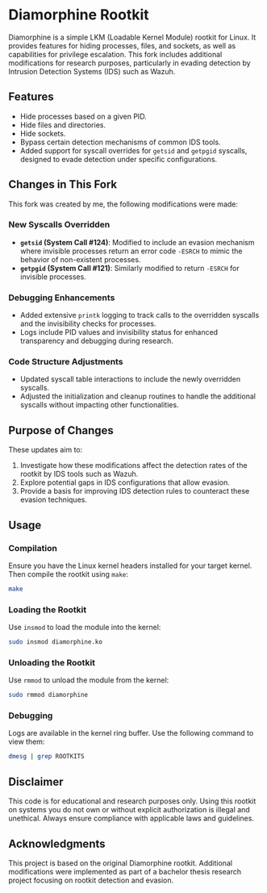 # Diamorphine Rootkit

Diamorphine is a simple LKM (Loadable Kernel Module) rootkit for Linux. It provides features for hiding processes, files, and sockets, as well as capabilities for privilege escalation. This fork includes additional modifications for research purposes, particularly in evading detection by Intrusion Detection Systems (IDS) such as Wazuh.

## Features

- Hide processes based on a given PID.
- Hide files and directories.
- Hide sockets.
- Bypass certain detection mechanisms of common IDS tools.
- Added support for syscall overrides for `getsid` and `getpgid` syscalls, designed to evade detection under specific configurations.

## Changes in This Fork

This fork was created by me, the following modifications were made:

### New Syscalls Overridden

- **`getsid` (System Call #124)**: Modified to include an evasion mechanism where invisible processes return an error code `-ESRCH` to mimic the behavior of non-existent processes.
- **`getpgid` (System Call #121)**: Similarly modified to return `-ESRCH` for invisible processes.

### Debugging Enhancements

- Added extensive `printk` logging to track calls to the overridden syscalls and the invisibility checks for processes.
- Logs include PID values and invisibility status for enhanced transparency and debugging during research.

### Code Structure Adjustments

- Updated syscall table interactions to include the newly overridden syscalls.
- Adjusted the initialization and cleanup routines to handle the additional syscalls without impacting other functionalities.

## Purpose of Changes

These updates aim to:

1. Investigate how these modifications affect the detection rates of the rootkit by IDS tools such as Wazuh.
2. Explore potential gaps in IDS configurations that allow evasion.
3. Provide a basis for improving IDS detection rules to counteract these evasion techniques.

## Usage

### Compilation

Ensure you have the Linux kernel headers installed for your target kernel. Then compile the rootkit using `make`:

```bash
make
```

### Loading the Rootkit

Use `insmod` to load the module into the kernel:

```bash
sudo insmod diamorphine.ko
```

### Unloading the Rootkit

Use `rmmod` to unload the module from the kernel:

```bash
sudo rmmod diamorphine
```

### Debugging

Logs are available in the kernel ring buffer. Use the following command to view them:

```bash
dmesg | grep ROOTKITS
```

## Disclaimer

This code is for educational and research purposes only. Using this rootkit on systems you do not own or without explicit authorization is illegal and unethical. Always ensure compliance with applicable laws and guidelines.

## Acknowledgments

This project is based on the original Diamorphine rootkit. Additional modifications were implemented as part of a bachelor thesis research project focusing on rootkit detection and evasion.
